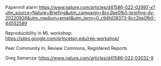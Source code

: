Papermill alarm https://www.nature.com/articles/d41586-022-02997-x?utm_source=Nature+Briefing&utm_campaign=8cc2be0fb5-briefing-dy-20220926&utm_medium=email&utm_term=0_c9dfd39373-8cc2be0fb5-44552589

Reproducibility in ML workshop: https://sites.google.com/princeton.edu/rep-workshop/

Peer Community In, Review Commons, Registered Reports

Greg Semenza: https://www.nature.com/articles/d41586-022-03032-9